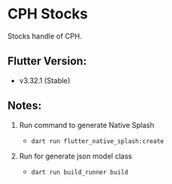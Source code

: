 # CPH Stocks

Stocks handle of CPH.

## Flutter Version:

- v3.32.1 (Stable)

## Notes:

1) Run command to generate Native Splash
   - `dart run flutter_native_splash:create`

2) Run for generate json model class
   - `dart run build_runner build`

